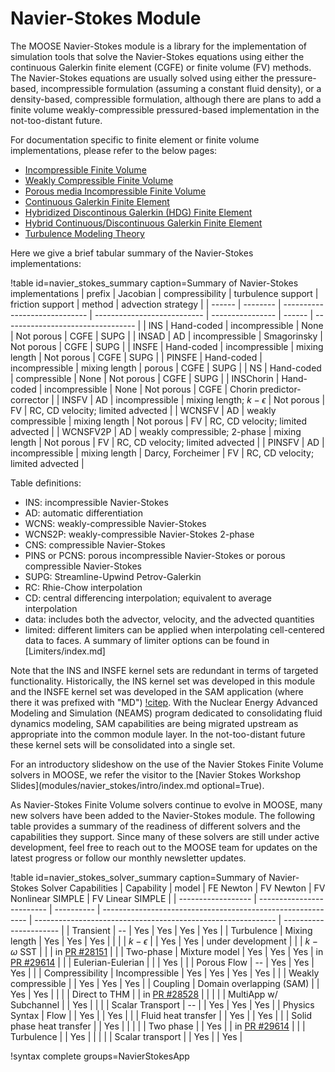 # Navier-Stokes Module

The MOOSE Navier-Stokes module is a library for the implementation of simulation tools that solve the
Navier-Stokes equations using either the continuous Galerkin finite element
(CGFE) or finite volume (FV) methods. The Navier-Stokes
equations are usually solved using either the pressure-based, incompressible formulation (assuming a
constant fluid density), or a density-based, compressible formulation, although
there are plans to add a finite volume weakly-compressible pressured-based implementation in
the not-too-distant future.

For documentation specific to finite element or finite volume implementations,
please refer to the below pages:

- [Incompressible Finite Volume](insfv.md)
- [Weakly Compressible Finite Volume](wcnsfv.md)
- [Porous media Incompressible Finite Volume](pinsfv.md)
- [Continuous Galerkin Finite Element](navier_stokes/cgfe.md)
- [Hybridized Discontinous Galerkin (HDG) Finite Element](NavierStokesHDGKernel.md)
- [Hybrid Continuous/Discontinuous Galerkin Finite Element](navier_stokes/hcgdgfe.md)
- [Turbulence Modeling Theory](navier_stokes/rans_theory.md)

Here we give a brief tabular summary of the Navier-Stokes implementations:

!table id=navier_stokes_summary caption=Summary of Navier-Stokes implementations
| prefix     | Jacobian   | compressibility               | turbulence support          | friction support  | method | advection strategy                |
| ------     | --------   | ----------------------------- | --------------------------- | ----------------  | ------ | --------------------------------- |
| INS        | Hand-coded | incompressible                | None                        | Not porous        | CGFE   | SUPG                              |
| INSAD      | AD         | incompressible                | Smagorinsky                 | Not porous        | CGFE   | SUPG                              |
| INSFE      | Hand-coded | incompressible                | mixing length               | Not porous        | CGFE   | SUPG                              |
| PINSFE     | Hand-coded | incompressible                | mixing length               | porous            | CGFE   | SUPG                              |
| NS         | Hand-coded | compressible                  | None                        | Not porous        | CGFE   | SUPG                              |
| INSChorin  | Hand-coded | incompressible                | None                        | Not porous        | CGFE   | Chorin predictor-corrector        |
| INSFV      | AD         | incompressible                | mixing length; $k-\epsilon$ | Not porous        | FV     | RC, CD velocity; limited advected |
| WCNSFV     | AD         | weakly compressible           | mixing length               | Not porous        | FV     | RC, CD velocity; limited advected |
| WCNSFV2P   | AD         | weakly compressible; 2-phase  | mixing length               | Not porous        | FV     | RC, CD velocity; limited advected |
| PINSFV     | AD         | incompressible                | mixing length               | Darcy, Forcheimer | FV     | RC, CD velocity; limited advected |

Table definitions:

- INS: incompressible Navier-Stokes
- AD: automatic differentiation
- WCNS: weakly-compressible Navier-Stokes
- WCNS2P: weakly-compressible Navier-Stokes 2-phase
- CNS: compressible Navier-Stokes
- PINS or PCNS: porous incompressible Navier-Stokes or porous compressible Navier-Stokes
- SUPG: Streamline-Upwind Petrov-Galerkin
- RC: Rhie-Chow interpolation
- CD: central differencing interpolation; equivalent to average interpolation
- data: includes both the advector, velocity, and the advected quantities
- limited: different limiters can be applied when interpolating cell-centered
  data to faces. A summary of limiter options can be found in
  [Limiters/index.md]

Note that the INS and INSFE kernel sets are redundant in terms of targeted
functionality. Historically, the INS kernel set was developed in this module and
the INSFE kernel set was developed in the SAM application (where there it was
prefixed with "MD") [!citep](hu2021sam). With
the Nuclear Energy Advanced Modeling and Simulation (NEAMS) program dedicated
to consolidating fluid dynamics modeling, SAM capabilities are being migrated
upstream as appropriate into the common module layer. In the not-too-distant
future these kernel sets will be consolidated into a single set.

For an introductory slideshow on the use of the Navier Stokes Finite Volume solvers in MOOSE, we refer the visitor to the [Navier Stokes Workshop Slides](modules/navier_stokes/intro/index.md optional=True).

As Navier-Stokes Finite Volume solvers continue to evolve in MOOSE, many new solvers have been added to the Navier-Stokes module. The following table provides a summary of the readiness of different solvers and the capabilities they support. Since many of these solvers are still under active development, feel free to reach out to the MOOSE team for updates on the latest progress or follow our monthly newsletter updates.

!table id=navier_stokes_solver_summary caption=Summary of Navier-Stokes Solver Capabilities
| Capability         | model                     | FE Newton  | FV Newton                                                    | FV Nonlinear SIMPLE                                          | FV Linear SIMPLE       |
| ------------------ | ------------------------- | ---------- | -----------------------------------------------------------  | ------------------------------------------------------------ | ---------------------- |
| Transient          |       --                  | Yes        | Yes                                                          | Yes                                                           | Yes                                                          |
| Turbulence         | Mixing length             | Yes        | Yes                                                          | Yes                                                          |                        |
|                    | $k-\epsilon$              |            | Yes                                                          | Yes                                                          | under development      |
|                    | $k-\omega$ SST            |            |                                                              | in [PR #28151](https://github.com/idaholab/moose/pull/28151) |                        |
| Two-phase          | Mixture model             | Yes        | Yes                                                          | Yes                                                          | in [PR #29614](https://github.com/idaholab/moose/pull/29614) |
|                    | Eulerian-Eulerian         |            |                                                              | Yes                                                          |                        |
| Porous Flow        |       --                  | Yes        | Yes                                                          | Yes                                                          |                        |
| Compressibility    | Incompressible            | Yes        | Yes                                                          | Yes                                                          | Yes                    |
|                    | Weakly compressible       |            | Yes                                                          | Yes                                                          | Yes                    |
| Coupling           | Domain overlapping (SAM)  |            | Yes                                                          | Yes                                                          |                        |
|                    | Direct to THM             |            | in [PR #28528](https://github.com/idaholab/moose/pull/28528) |                                                              |                        |
|                    | MultiApp w/ Subchannel    |            | Yes                                                          |                                                              |                        |
| Scalar Transport   |       --                  |            | Yes                                                          | Yes                                                          | Yes                    |
| Physics Syntax     | Flow                      |            | Yes                                                          |                                                              | Yes                    |
|                    | Fluid heat transfer       |            | Yes                                                          |                                                              | Yes                    |
|                    | Solid phase heat transfer |            | Yes                                                          |                                                              |                        |
|                    | Two phase                 |            | Yes                                                          |                                                              | in [PR #29614](https://github.com/idaholab/moose/pull/29614) |
|                    | Turbulence                |            | Yes                                                          |                                                              |                        |
|                    | Scalar transport          |            | Yes                                                          |                                                              | Yes                    |


!syntax complete groups=NavierStokesApp
